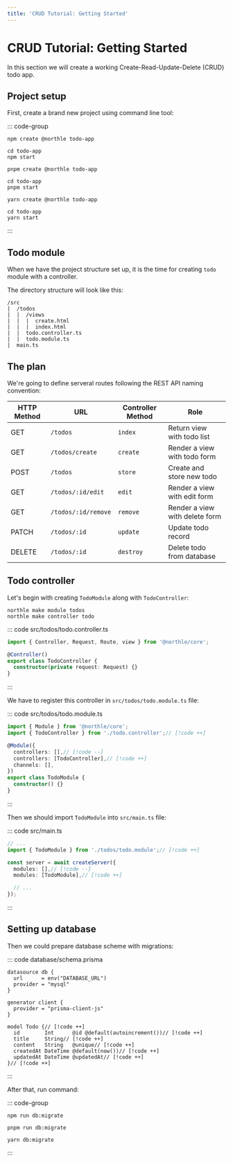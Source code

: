 ```yaml
---
title: 'CRUD Tutorial: Getting Started'
---
```


# CRUD Tutorial: Getting Started

In this section we will create a working Create-Read-Update-Delete (CRUD) todo app.

## Project setup

First, create a brand new project using command line tool:

::: code-group
```shell [npm]
npm create @northle todo-app

cd todo-app
npm start
```

```shell [pnpm]
pnpm create @northle todo-app

cd todo-app
pnpm start
```

```shell [yarn]
yarn create @northle todo-app

cd todo-app
yarn start
```
:::

## Todo module

When we have the project structure set up, it is the time for creating `todo` module with a controller.

The directory structure will look like this:

```
/src
|  /todos
|  |  /views
|  |  |  create.html
|  |  |  index.html
|  |  todo.controller.ts
|  |  todo.module.ts
|  main.ts
```

## The plan

We're going to define serveral routes following the REST API naming convention:

| HTTP Method   | URL                 | Controller Method  | Role                           |
| ------------- | ------------------- | ------------------ | ------------------------------ |
| GET           | `/todos`            | `index`            | Return view with todo list     |
| GET           | `/todos/create`     | `create`           | Render a view with todo form   |
| POST          | `/todos`            | `store`            | Create and store new todo      |
| GET           | `/todos/:id/edit`   | `edit`             | Render a view with edit form   |
| GET           | `/todos/:id/remove` | `remove`           | Render a view with delete form |
| PATCH         | `/todos/:id`        | `update`           | Update todo record             |
| DELETE        | `/todos/:id`        | `destroy`          | Delete todo from database      |

## Todo controller

Let's begin with creating `TodoModule` along with `TodoController`:

```shell
northle make module todos
northle make controller todo
```

::: code src/todos/todo.controller.ts
```ts
import { Controller, Request, Route, view } from '@northle/core';

@Controller()
export class TodoController {
  constructor(private request: Request) {}
}
```
:::

We have to register this controller in `src/todos/todo.module.ts` file:

::: code src/todos/todo.module.ts
```ts
import { Module } from '@northle/core';
import { TodoController } from './todo.controller';// [!code ++]

@Module({
  controllers: [],// [!code --]
  controllers: [TodoController],// [!code ++]
  channels: [],
})
export class TodoModule {
  constructor() {}
}
```
:::

Then we should import `TodoModule` into `src/main.ts` file:

::: code src/main.ts
```ts
// ...
import { TodoModule } from './todos/todo.module';// [!code ++]

const server = await createServer({
  modules: [],// [!code --]
  modules: [TodoModule],// [!code ++]

  // ...
});
```
:::

## Setting up database

Then we could prepare database scheme with migrations:

::: code database/schema.prisma
```prisma
datasource db {
  url      = env("DATABASE_URL")
  provider = "mysql"
}

generator client {
  provider = "prisma-client-js"
}

model Todo {// [!code ++]
  id        Int      @id @default(autoincrement())// [!code ++]
  title     String// [!code ++]
  content   String   @unique// [!code ++]
  createdAt DateTime @default(now())// [!code ++]
  updatedAt DateTime @updatedAt// [!code ++]
}// [!code ++]
```
:::

After that, run command:

::: code-group
```shell [npm]
npm run db:migrate
```

```shell [pnpm]
pnpm run db:migrate
```

```shell [yarn]
yarn db:migrate
```
:::
